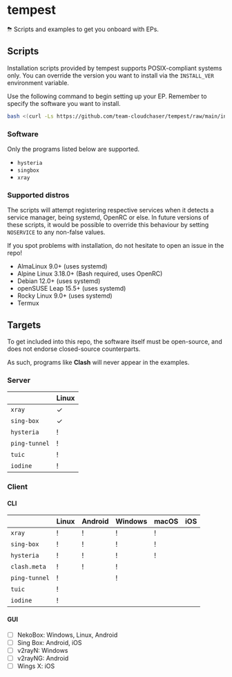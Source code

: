 # tempest

⛈ Scripts and examples to get you onboard with EPs.

## Scripts
Installation scripts provided by tempest supports POSIX-compliant systems only. You can override the version you want to install via the `INSTALL_VER` environment variable.

Use the following command to begin setting up your EP. Remember to specify the software you want to install.

```sh
bash <(curl -Ls https://github.com/team-cloudchaser/tempest/raw/main/install/<software>.sh)
```

### Software
Only the programs listed below are supported.

* `hysteria`
* `singbox`
* `xray`

### Supported distros
The scripts will attempt registering respective services when it detects a service manager, being systemd, OpenRC or else. In future versions of these scripts, it would be possible to override this behaviour by setting `NOSERVICE` to any non-false values.

If you spot problems with installation, do not hesitate to open an issue in the repo!

* AlmaLinux 9.0+ (uses systemd)
* Alpine Linux 3.18.0+ (Bash required, uses OpenRC)
* Debian 12.0+ (uses systemd)
* openSUSE Leap 15.5+ (uses systemd)
* Rocky Linux 9.0+ (uses systemd)
* Termux

## Targets
To get included into this repo, the software itself must be open-source, and does not endorse closed-source counterparts.

As such, programs like **Clash** will never appear in the examples.

### Server
|               | Linux |
| ------------- | ----- |
| `xray`        | ✓     |
| `sing-box`    | ✓     |
| `hysteria`    | !     |
| `ping-tunnel` | !     |
| `tuic`        | !     |
| `iodine`      | !     |

### Client
#### CLI
|               | Linux | Android | Windows | macOS | iOS |
| ------------- | ----- | ------- | ------- | ----- | --- |
| `xray`        | !     | !       | !       | !     |     |
| `sing-box`    | !     | !       | !       | !     |     |
| `hysteria`    | !     | !       | !       | !     |     |
| `clash.meta`  | !     | !       | !       |       |     |
| `ping-tunnel` | !     |         | !       |       |     |
| `tuic`        | !     |         |         |       |     |
| `iodine`      | !     |         |         |       |     |

#### GUI
- [ ] NekoBox: Windows, Linux, Android
- [ ] Sing Box: Android, iOS
- [ ] v2rayN: Windows
- [ ] v2rayNG: Android
- [ ] Wings X: iOS